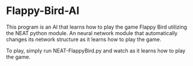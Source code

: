 # Flappy-Bird-AI
This program is an AI that learns how to play the game Flappy Bird utilizing the NEAT python module. An neural network module that automatically changes its network structure as it learns how to play the game.

To play, simply run NEAT-FlappyBird.py and watch as it learns how to play the game.
